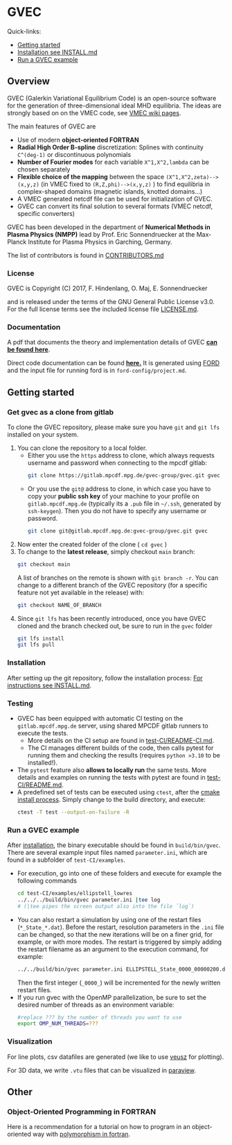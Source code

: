 # GVEC 

Quick-links: 
*   [Getting started](#getting-started)
*   [Installation see INSTALL.md](INSTALL.md)
*   [Run a GVEC example](#run-a-gvec-example)


## Overview

GVEC (Galerkin Variational Equilibrium Code) is an open-source software for
the generation of three-dimensional ideal MHD equilibria.
The ideas are strongly based on on the VMEC code, 
see [VMEC wiki pages](https://princetonuniversity.github.io/STELLOPT/VMEC).

The main features of GVEC are

* Use of modern **object-oriented FORTRAN**
* **Radial High Order B-spline** discretization: Splines with continuity `C^(deg-1)` or discontinuous polynomials
* **Number of Fourier modes** for each variable `X^1,X^2,lambda` can be chosen separately
* **Flexible choice of the mapping** between the space `(X^1,X^2,zeta)--> (x,y,z)` (in VMEC fixed to `(R,Z,phi)-->(x,y,z)` ) 
  to find equilibria in complex-shaped domains (magnetic islands, knotted domains...)
* A VMEC generated netcdf file can be used for initialization of GVEC.
* GVEC can convert its final solution to several formats (VMEC netcdf, specific converters) 

GVEC has been developed in the department of **Numerical Methods in Plasma Physics (NMPP)**
lead by Prof. Eric Sonnendruecker at the Max-Planck Institute for Plasma Physics 
in Garching, Germany.

The list of contributors is found in [CONTRIBUTORS.md](CONTRIBUTORS.md)

### License

GVEC is Copyright (C) 2017, F. Hindenlang, O. Maj, E. Sonnendruecker 

and is released under the terms of the GNU General Public License v3.0. 
For the full license terms see the included license file [LICENSE.md](LICENSE.md).

### Documentation

A pdf that documents the theory and implementation details of GVEC  **[ can be found here](https://gitlab.mpcdf.mpg.de/gvec-group/GVEC_doc/blob/master/GVEC_prototype/GVEC_prototype.pdf)**.

Direct code documentation can be found **[here.](http://gvec-group.pages.mpcdf.de/ford-gvec-doc)**
It is generated using [FORD](https://forddocs.readthedocs.io/en/latest/) 
and the input file for running ford is in `ford-config/project.md`.

## Getting started
 
### Get gvec as a clone from gitlab

To clone the GVEC repository, please make sure you have `git` and `git lfs` installed on your system. 

1.  You can clone the repository to a local folder.
    * Either you use the `https` address to clone, which always requests username and password when connecting to the mpcdf gitlab: 
      ```bash
      git clone https://gitlab.mpcdf.mpg.de/gvec-group/gvec.git gvec
      ```
    * Or you use the `git@` address to clone, in which case you have to copy your **public ssh key** of your machine to your profile on `gitlab.mpcdf.mpg.de` (typically its a `.pub` file in `~/.ssh`, generated by `ssh-keygen`). Then you do not have to specify any username or password.
      ```bash
      git clone git@gitlab.mpcdf.mpg.de:gvec-group/gvec.git gvec
      ```
1.  Now enter the created folder of the clone ( `cd gvec` )
1.  To change to the **latest release**, simply checkout `main` branch:
    ```bash
    git checkout main
    ```
    A list of branches on the remote is shown with `git branch -r`. You can change to a different branch of the GVEC repository (for a specific feature not yet available in the release) with:
    ```bash
    git checkout NAME_OF_BRANCH
    ```
1.  Since `git lfs` has been recently introduced, once you have GVEC cloned and the branch checked out, be sure to run in the `gvec` folder 
    ```bash
    git lfs install
    git lfs pull
    ```

### Installation

After setting up the git repository, follow the installation process: [For instructions see INSTALL.md](INSTALL.md).

### Testing

*   GVEC has been equipped with automatic CI testing on the `gitlab.mpcdf.mpg.de` server, using shared MPCDF gitlab runners to execute the tests. 
    *   More details on the CI setup are found in [test-CI/README-CI.md](test-CI/README-CI.md).
    *   The CI manages different builds of the code, then calls pytest for running them and checking the results (requires `python >3.10` to be installed!).
*   The `pytest` feature also **allows to locally run** the same tests. More details and examples on running the tests with pytest are found in [test-CI/README.md](test-CI/README.md).
*   A predefined set of tests can be executed using `ctest`, after the [cmake install process](INSTALL.md). Simply change to the build directory, and execute:
    ```bash
    ctest -T test --output-on-failure -R
    ```

### Run a GVEC example

After [installation](INSTALL.md), the binary executable should be found in `build/bin/gvec`. 
There are several example input files named `parameter.ini`, which are found in a subfolder of `test-CI/examples`.
*   For execution, go into one of these folders and execute for example the following commands
    ```bash
    cd test-CI/examples/ellipstell_lowres
    ../../../build/bin/gvec parameter.ini |tee log
    # (|tee pipes the screen output also into the file `log`)
    ``` 
*   You can also restart a simulation by using one of the restart files (`*_State_*.dat`). 
    Before the restart, resolution parameters in the `.ini` file can be changed, so that the new iterations will be on a finer grid, for example, or with more modes. The restart is triggered by simply adding the restart filename as an argument to the execution command, for example:
    ```bash 
    ../../build/bin/gvec parameter.ini ELLIPSTELL_State_0000_00000200.dat |tee log
    ``` 
    Then the first integer (`_0000_`) will be incremented for the newly written restart files. 
*   If you run gvec with the OpenMP parallelization, be sure to set the desired number of threads as an environment variable:
    ```bash
    #replace ??? by the number of threads you want to use
    export OMP_NUM_THREADS=???
    ```

### Visualization

For line plots, csv datafiles are generated (we like to use [veusz](https://veusz.github.io/) for plotting). 

For 3D data, we write `.vtu` files that can be visualized in [paraview](https://www.paraview.org).

## Other

### Object-Oriented Programming in FORTRAN

Here is a recommendation for a tutorial on how to program in an object-oriented way
with [polymorphism in fortran](https://gist.github.com/n-s-k/522f2669979ed6d0582b8e80cf6c95fd).

